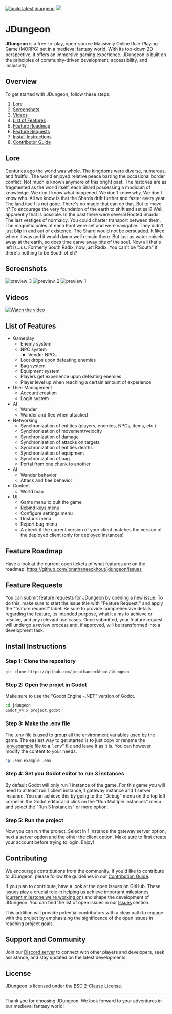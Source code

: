 [![build latest jdungeon](https://github.com/jonathaneeckhout/jdungeon/actions/workflows/build-artifacts-and-push-docker-image.yml/badge.svg)](https://github.com/jonathaneeckhout/jdungeon/actions/workflows/build-artifacts-and-push-docker-image.yml)
[![](https://dcbadge.vercel.app/api/server/KGwTyXumdv?style=flat)](https://discord.gg/KGwTyXumdv)


# JDungeon

**JDungeon** is a free-to-play, open-source Massively Online Role-Playing Game (MORPG) set in a medieval fantasy world. With its top-down 2D perspective, it offers an immersive gaming experience. JDungeon is built on the principles of community-driven development, accessibility, and inclusivity.

## Overview

To get started with JDungeon, follow these steps:
1. [Lore](#lore)
2. [Screenshots](#screenshots)
3. [Videos](#videos)
4. [List of Features](#list-of-features)
5. [Feature Roadmap](#feature-roadmap)
6. [Feature Requests](#feature-requests)
7. [Install Instructions](#install-instructions)
8. [Contributor Guide](#contributing)

## Lore
Centuries ago the world was whole. The kingdoms were diverse, numerous, and fruitful. The world enjoyed relative peace barring the occasional border conflict. Not much is known anymore of this bright past. The histories are as fragmented as the world itself, each Shard possessing a modicum of knowledge. We don't know what happened. We don't know why. We don't know who. All we know is that the Shards drift further and faster every year. The land itself is not gone. There's no magic that can do that. But to move it? To encourage the very foundation of the earth to shift and set sail? Well, apparently that is possible. In the past there were several Rooted Shards. The last vestiges of normalcy. You could charter transport between them. The magnetic poles of each Root were set and were navigable. They didn't just blip in and out of existence. The Shard would not be persuaded. It liked where it was and it would damn well remain there. But just as water chisels away at the earth, so does time carve away bits of the soul. Now all that's left is...us. Formerly South Radix, now just Radix. You can't be "South" if there's nothing to be South of eh?

## Screenshots
![preview_3](https://github.com/jonathaneeckhout/jdungeon/assets/44840503/80d47030-02fa-4c10-b3fc-68b85e2c4673)
![preview_2](https://github.com/jonathaneeckhout/jdungeon/assets/44840503/164aef2b-56df-4c04-add3-9312cde66db7)
![preview_1](https://github.com/jonathaneeckhout/jdungeon/assets/44840503/ec5ce150-82d2-4176-8af1-c32586c88400)

## Videos
[![Watch the video](https://img.youtube.com/vi/45mzdgq25eE/maxresdefault.jpg)](youtube.com/watch?v=45mzdgq25eE)

## List of Features

- Gameplay
  - Enemy system
  - NPC system
    - Vendor NPCs
  - Loot drops upon defeating enemies
  - Bag system
  - Equipment system
  - Players get experience upon defeating enemies
  - Player level up when reaching a certain amount of experience
- User Management
  - Account creation
  - Login system
- AI
  - Wander
  - Wander and flee when attacked
- Networking
  - Synchronization of entities (players, enemies, NPCs, items, etc.)
  - Synchronization of movement/velocity 
  - Synchronization of damage
  - Synchronization of attacks on targets
  - Synchronization of entities deaths
  - Synchronization of equipment
  - Synchronization of bag
  - Portal from one chunk to another
- AI
  - Wander behavior
  - Attack and flee behavior
- Content
  - World map
- UI
  - Game menu to quit the game
  - Rebind keys menu
  - Configure settings menu
  - Unstuck menu
  - Report bug menu
  - A check if the current version of your client matches the version of the deployed client (only for deployed instances)

## Feature Roadmap
Have a look at the current open tickets of what features are on the roadmap: https://github.com/jonathaneeckhout/jdungeon/issues 

## Feature Requests
You can submit feature requests for JDungeon by opening a new issue. To do this, make sure to start the issue title with "Feature Request:" and apply the "feature request" label. Be sure to provide comprehensive details regarding the feature, its intended purpose, what it aims to achieve or resolve, and any relevant use cases. Once submitted, your feature request will undergo a review process and, if approved, will be transformed into a development task.

## Install Instructions
### Step 1: Clone the repository
```bash
git clone https://github.com/jonathaneeckhout/jdungeon
```
### Step 2: Open the projet in Godot
Make sure to use the "Godot Engine -.NET" version of Godot.
```bash
cd jdungeon
Godot_v4.x project.godot
```
### Step 3: Make the .env file
The .env file is used to group all the environment variables used by the game.
The easiest way to get started is to just copy or rename the [.env.example](.env.example) file to a ".env" file and leave it as it is. 
You can however modify the content to your needs.
```bash
cp .env.example .env
```
### Step 4: Set you Godot editor to run 3 instances
By default Godot will only run 1 instance of the game. For this game you will need to at least run 1 client instance, 1 gateway instance and 1 server instance.
You can achieve this by going to the "Debug" menu on the top left corner in the Godot editor and click on the "Run Multiple Instances" menu and select the "Run 3 Instances" or more option.

### Step 5: Run the project
Now you can run the project.
Select in 1 instance the gateway server option, next a server option and the other the client option.
Make sure to first create your account before trying to login.
Enjoy!

## Contributing

We encourage contributions from the community. If you'd like to contribute to JDungeon, please follow the guidelines in our [Contribution Guide](CONTRIBUTING.md).

If you plan to contribute, have a look at the open issues on GitHub. These issues play a crucial role in helping us achieve important milestones ([current milestone we're working on](https://github.com/jonathaneeckhout/jdungeon/milestone/1)) and shape the development of JDungeon. You can find the list of open issues in our [Issues](https://github.com/jonathaneeckhout/jdungeon/issues) section.

This addition will provide potential contributors with a clear path to engage with the project by emphasizing the significance of the open issues in reaching project goals.

## Support and Community

Join our [Discord server](https://discord.gg/KGwTyXumdv) to connect with other players and developers, seek assistance, and stay updated on the latest developments.

## License

JDungeon is licensed under the [BSD 2-Clause License](LICENSE).

---

Thank you for choosing JDungeon. We look forward to your adventures in our medieval fantasy world!

